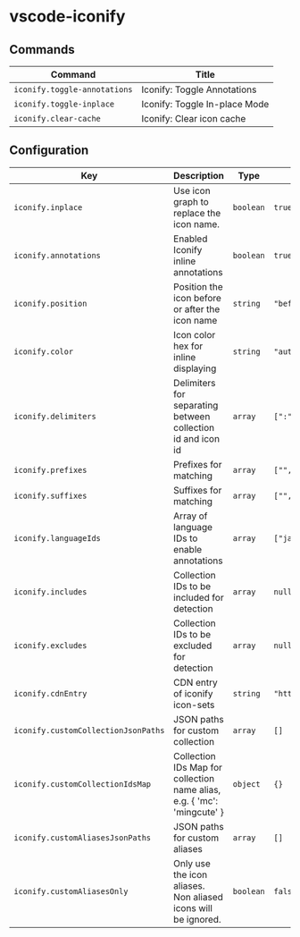 # vscode-iconify

## Commands

| Command                      | Title                         |
| ---------------------------- | ----------------------------- |
| `iconify.toggle-annotations` | Iconify: Toggle Annotations   |
| `iconify.toggle-inplace`     | Iconify: Toggle In-place Mode |
| `iconify.clear-cache`        | Iconify: Clear icon cache     |

## Configuration

| Key                                 | Description                                                             | Type      | Default                                                                                                                      |
| ----------------------------------- | ----------------------------------------------------------------------- | --------- | ---------------------------------------------------------------------------------------------------------------------------- |
| `iconify.inplace`                   | Use icon graph to replace the icon name.                                | `boolean` | `true`                                                                                                                       |
| `iconify.annotations`               | Enabled Iconify inline annotations                                      | `boolean` | `true`                                                                                                                       |
| `iconify.position`                  | Position the icon before or after the icon name                         | `string`  | `"before"`                                                                                                                   |
| `iconify.color`                     | Icon color hex for inline displaying                                    | `string`  | `"auto"`                                                                                                                     |
| `iconify.delimiters`                | Delimiters for separating between collection id and icon id             | `array`   | `[":","--","-","/"]`                                                                                                         |
| `iconify.prefixes`                  | Prefixes for matching                                                   | `array`   | `["","i-","~icons/"]`                                                                                                        |
| `iconify.suffixes`                  | Suffixes for matching                                                   | `array`   | `["","i-"]`                                                                                                                  |
| `iconify.languageIds`               | Array of language IDs to enable annotations                             | `array`   | `["javascript","javascriptreact","typescript","typescriptreact","vue","svelte","html","pug","json","yaml","markdown","mdx"]` |
| `iconify.includes`                  | Collection IDs to be included for detection                             | `array`   | `null`                                                                                                                       |
| `iconify.excludes`                  | Collection IDs to be excluded for detection                             | `array`   | `null`                                                                                                                       |
| `iconify.cdnEntry`                  | CDN entry of iconify icon-sets                                          | `string`  | `"https://icones.js.org/collections"`                                                                                        |
| `iconify.customCollectionJsonPaths` | JSON paths for custom collection                                        | `array`   | `[]`                                                                                                                         |
| `iconify.customCollectionIdsMap`    | Collection IDs Map for collection name alias, e.g. { 'mc': 'mingcute' } | `object`  | `{}`                                                                                                                         |
| `iconify.customAliasesJsonPaths`    | JSON paths for custom aliases                                           | `array`   | `[]`                                                                                                                         |
| `iconify.customAliasesOnly`         | Only use the icon aliases. Non aliased icons will be ignored.           | `boolean` | `false`                                                                                                                      |